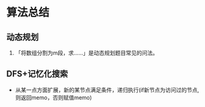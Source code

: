 # 算法总结

## 动态规划
1. 「将数组分割为m段，求……」是动态规划题目常见的问法。

## DFS+记忆化搜索
* 从某一点方面扩展，新的某节点满足条件，递归执行(if新节点为访问过的节点, 则返回memo，否则赋值memo)
